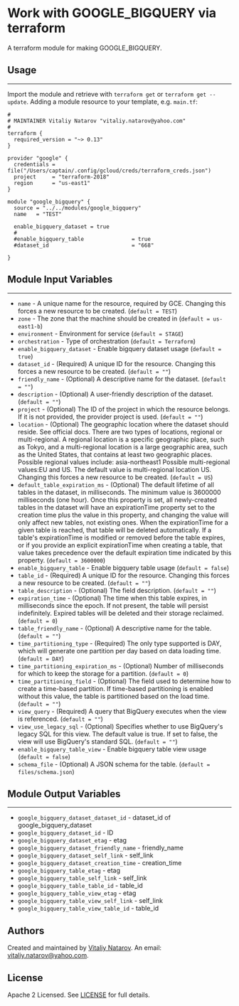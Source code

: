 # Work with GOOGLE_BIGQUERY via terraform

A terraform module for making GOOGLE_BIGQUERY.


## Usage
----------------------
Import the module and retrieve with ```terraform get``` or ```terraform get --update```. Adding a module resource to your template, e.g. `main.tf`:

```
#
# MAINTAINER Vitaliy Natarov "vitaliy.natarov@yahoo.com"
#
terraform {
  required_version = "~> 0.13"
}

provider "google" {
  credentials = file("/Users/captain/.config/gcloud/creds/terraform_creds.json")
  project     = "terraform-2018"
  region      = "us-east1"
}

module "google_bigquery" {
  source = "../../modules/google_bigquery"
  name   = "TEST"

  enable_bigquery_dataset = true
  #
  #enable_bigquery_table               = true
  #dataset_id                          = "668"

}

```

## Module Input Variables
----------------------
- `name` - A unique name for the resource, required by GCE. Changing this forces a new resource to be created. (`default = TEST`)
- `zone` - The zone that the machine should be created in (`default = us-east1-b`)
- `environment` - Environment for service (`default = STAGE`)
- `orchestration` - Type of orchestration (`default = Terraform`)
- `enable_bigquery_dataset` - Enable bigquery dataset usage (`default = true`)
- `dataset_id` - (Required) A unique ID for the resource. Changing this forces a new resource to be created. (`default = ""`)
- `friendly_name` - (Optional) A descriptive name for the dataset. (`default = ""`)
- `description` - (Optional) A user-friendly description of the dataset. (`default = ""`)
- `project` - (Optional) The ID of the project in which the resource belongs. If it is not provided, the provider project is used. (`default = ""`)
- `location` - (Optional) The geographic location where the dataset should reside. See official docs. There are two types of locations, regional or multi-regional. A regional location is a specific geographic place, such as Tokyo, and a multi-regional location is a large geographic area, such as the United States, that contains at least two geographic places. Possible regional values include: asia-northeast1 Possible multi-regional values:EU and US. The default value is multi-regional location US. Changing this forces a new resource to be created. (`default = US`)
- `default_table_expiration_ms` - (Optional) The default lifetime of all tables in the dataset, in milliseconds. The minimum value is 3600000 milliseconds (one hour). Once this property is set, all newly-created tables in the dataset will have an expirationTime property set to the creation time plus the value in this property, and changing the value will only affect new tables, not existing ones. When the expirationTime for a given table is reached, that table will be deleted automatically. If a table's expirationTime is modified or removed before the table expires, or if you provide an explicit expirationTime when creating a table, that value takes precedence over the default expiration time indicated by this property. (`default = 3600000`)
- `enable_bigquery_table` - Enable bigquery table usage (`default = false`)
- `table_id` - (Required) A unique ID for the resource. Changing this forces a new resource to be created. (`default = ""`)
- `table_description` - (Optional) The field description. (`default = ""`)
- `expiration_time` - (Optional) The time when this table expires, in milliseconds since the epoch. If not present, the table will persist indefinitely. Expired tables will be deleted and their storage reclaimed. (`default = 0`)
- `table_friendly_name` - (Optional) A descriptive name for the table. (`default = ""`)
- `time_partitioning_type` - (Required) The only type supported is DAY, which will generate one partition per day based on data loading time. (`default = DAY`)
- `time_partitioning_expiration_ms` - (Optional) Number of milliseconds for which to keep the storage for a partition. (`default = 0`)
- `time_partitioning_field` - (Optional) The field used to determine how to create a time-based partition. If time-based partitioning is enabled without this value, the table is partitioned based on the load time. (`default = ""`)
- `view_query` - (Required) A query that BigQuery executes when the view is referenced. (`default = ""`)
- `view_use_legacy_sql` - (Optional) Specifies whether to use BigQuery's legacy SQL for this view. The default value is true. If set to false, the view will use BigQuery's standard SQL. (`default = ""`)
- `enable_bigquery_table_view` - Enable bigquery table view usage (`default = false`)
- `schema_file` - (Optional) A JSON schema for the table. (`default = files/schema.json`)

## Module Output Variables
----------------------
- `google_bigquery_dataset_dataset_id` - dataset_id of google_bigquery_dataset
- `google_bigquery_dataset_id` - ID
- `google_bigquery_dataset_etag` - etag
- `google_bigquery_dataset_friendly_name` - friendly_name
- `google_bigquery_dataset_self_link` - self_link
- `google_bigquery_dataset_creation_time` - creation_time
- `google_bigquery_table_etag` - etag
- `google_bigquery_table_self_link` - self_link
- `google_bigquery_table_table_id` - table_id
- `google_bigquery_table_view_etag` - etag
- `google_bigquery_table_view_self_link` - self_link
- `google_bigquery_table_view_table_id` - table_id


## Authors

Created and maintained by [Vitaliy Natarov](https://github.com/SebastianUA). An email: [vitaliy.natarov@yahoo.com](vitaliy.natarov@yahoo.com).

## License

Apache 2 Licensed. See [LICENSE](https://github.com/SebastianUA/terraform/blob/master/LICENSE) for full details.
